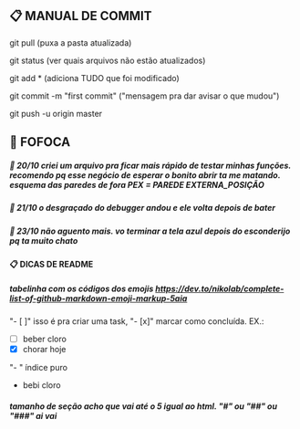 ## :clipboard: MANUAL DE COMMIT

git pull (puxa a pasta atualizada)

git status (ver quais arquivos não estão atualizados)

git add * (adiciona TUDO que foi modificado)

git commit -m "first commit" ("mensagem pra dar avisar o que mudou")

git push -u origin master

## :speech_balloon: FOFOCA

##### :space_invader: 20/10 criei um arquivo pra ficar mais rápido de testar minhas funções. recomendo pq esse negócio de esperar o bonito abrir ta me matando. esquema das paredes de fora PEX = PAREDE EXTERNA_POSIÇÃO
##### :space_invader: 21/10 o desgraçado do debugger andou e ele volta depois de bater
##### :space_invader: 23/10 não aguento mais. vo terminar a tela azul depois do esconderijo pq ta muito chato

#### :clipboard: DICAS DE README

##### tabelinha com os códigos dos emojis https://dev.to/nikolab/complete-list-of-github-markdown-emoji-markup-5aia

"- [ ]" isso é pra criar uma task, "- [x]" marcar como concluída. EX.:
- [ ] beber cloro
- [x] chorar hoje

"- " índice puro
- bebi cloro 

##### tamanho de seção acho que vai até o 5 igual ao html. "#" ou "##" ou "###" ai vai

